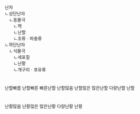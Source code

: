 난자  
ㄴ상단난자  
　ㄴ동물극  
　　ㄴ핵  
　　ㄴ난할  
　　ㄴ조류ㆍ파충류  
ㄴ하단난자  
　ㄴ식물극  
　　ㄴ세포질  
　　ㄴ난황  
　　ㄴ개구리ㆍ포유류  

#
난할빠름
난할빠른
빠른난할
난할많음
난할많은
많은난할
다량난할
난할
#
난황많음
난황많은
많은난황
다량난황
난황
